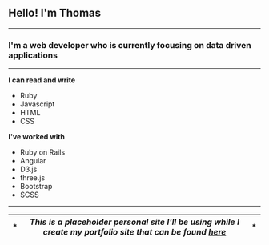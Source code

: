 ## Hello! I'm Thomas
---
### I'm a web developer who is currently focusing on data driven applications
---
**I can read and write**
* Ruby
* Javascript
* HTML
* CSS

**I've worked with**
* Ruby on Rails
* Angular
* D3.js
* three.js
* Bootstrap
* SCSS

---
| * | _This is a placeholder personal site I'll be using while I create my portfolio site that can be found [here](https://github.com/thomaslawton91/portfolio)_ | * |
|---|:---:|---|

